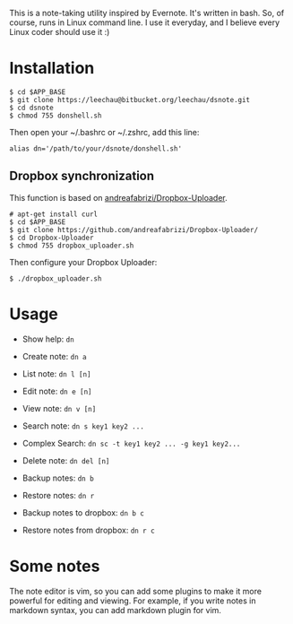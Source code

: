 This is a note-taking utility inspired by Evernote. It's written in bash. So, of course, runs in Linux command line. I use it everyday, and I believe every Linux coder should use it :)

# Installation

    $ cd $APP_BASE
    $ git clone https://leechau@bitbucket.org/leechau/dsnote.git
    $ cd dsnote
    $ chmod 755 donshell.sh

Then open your ~/.bashrc or ~/.zshrc, add this line:

    alias dn='/path/to/your/dsnote/donshell.sh'

## Dropbox synchronization

This function is based on [andreafabrizi/Dropbox-Uploader](https://github.com/andreafabrizi/Dropbox-Uploader).

    # apt-get install curl
    $ cd $APP_BASE
    $ git clone https://github.com/andreafabrizi/Dropbox-Uploader/ 
    $ cd Dropbox-Uploader
    $ chmod 755 dropbox_uploader.sh

Then configure your Dropbox Uploader:

    $ ./dropbox_uploader.sh 

# Usage

* Show help: `dn`

* Create note: `dn a`

* List note: `dn l [n]`

* Edit note: `dn e [n]`

* View note: `dn v [n]`

* Search note: `dn s key1 key2 ...`

* Complex Search: `dn sc -t key1 key2 ... -g key1 key2... `

* Delete note: `dn del [n]`

* Backup notes: `dn b`

* Restore notes: `dn r`

* Backup notes to dropbox: `dn b c`

* Restore notes from dropbox: `dn r c`

# Some notes

The note editor is vim, so you can add some plugins to make it more powerful for editing and viewing. For example, if you write notes in markdown syntax, you can add markdown plugin for vim.

